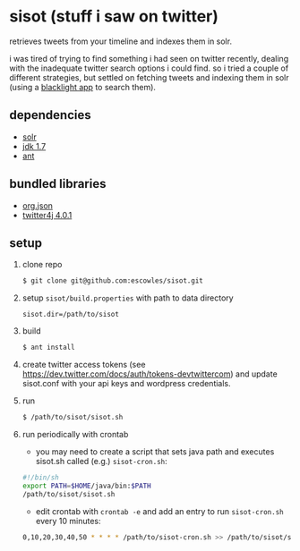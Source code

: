 sisot (stuff i saw on twitter)
========

retrieves tweets from your timeline and indexes them in solr.

i was tired of trying to find something i had seen on twitter recently,
dealing with the inadequate twitter search options i could find.  so i tried
a couple of different strategies, but settled on fetching tweets and indexing
them in solr (using a [blacklight app](https://github.com/escowles/sob/) to
search them).

dependencies
------------
* [solr](https://lucnee.apache.org/solr/)
* [jdk 1.7](http://www.oracle.com/technetwork/java/javase/downloads/jdk7-downloads-1880260.html)
* [ant](http://ant.apache.org/bindownload.cgi)

bundled libraries
--------------------
* [org.json](http://json.org/java/)
* [twitter4j 4.0.1](http://twitter4j.org/en/index.html)

setup
-----

1. clone repo

	``` sh
	$ git clone git@github.com:escowles/sisot.git
	```

2. setup `sisot/build.properties` with path to data directory

	```
	sisot.dir=/path/to/sisot
	```

3. build

	``` sh
	$ ant install
	```

4. create twitter access tokens (see https://dev.twitter.com/docs/auth/tokens-devtwittercom) and update sisot.conf with your api keys and wordpress credentials.

5. run

	``` sh
	$ /path/to/sisot/sisot.sh
	```

6. run periodically with crontab

	* you may need to create a script that sets java path and executes sisot.sh called (e.g.) `sisot-cron.sh`:

	``` sh
	#!/bin/sh
	export PATH=$HOME/java/bin:$PATH
	/path/to/sisot/sisot.sh
	```

	* edit crontab with `crontab -e` and add an entry to run `sisot-cron.sh` every 10 minutes:

	``` sh
	0,10,20,30,40,50 * * * * /path/to/sisot-cron.sh >> /path/to/sisot/sisot.log
	```
